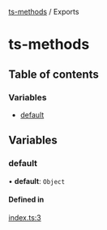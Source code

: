 [ts-methods](README.md) / Exports

# ts-methods

## Table of contents

### Variables

- [default](modules.md#default)

## Variables

### default

• **default**: `Object`

#### Defined in

[index.ts:3](https://github.com/jonathanchowjh/ts-utils/blob/87fdb4b/src/index.ts#L3)
